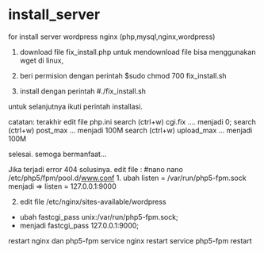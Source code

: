 # install_server
for install server wordpress nginx (php,mysql,nginx,wordpress)

1. download file fix_install.php
untuk mendownload file bisa menggunakan wget di linux,

2. beri permision dengan perintah $sudo chmod 700 fix_install.sh
3. install dengan perintah #./fix_install.sh

untuk selanjutnya ikuti perintah installasi.

catatan: terakhir edit file php.ini
search (ctrl+w) cgi.fix .... menjadi 0;
search (ctrl+w) post_max ... menjadi 100M
search (ctrl+w) upload_max ... menjadi 100M

selesai.
semoga bermanfaat...


Jika terjadi error 404  solusinya.
edit file :
#nano nano /etc/php5/fpm/pool.d/www.conf
1.
ubah listen = /var/run/php5-fpm.sock
menjadi => listen = 127.0.0.1:9000

2. edit file /etc/nginx/sites-available/wordpress
  - ubah fastcgi_pass unix:/var/run/php5-fpm.sock;
  - menjadi fastcgi_pass 127.0.0.1:9000;

restart nginx dan php5-fpm
service nginx restart
service php5-fpm restart
